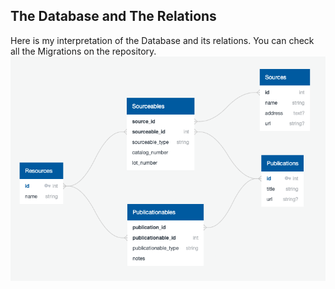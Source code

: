 ## The Database and The Relations
Here is my interpretation of the Database and its relations. You can check all the Migrations on the repository.
![image](https://raw.githubusercontent.com/ricardov03/polyrelations/main/resources/images/PolyRelations.png)
